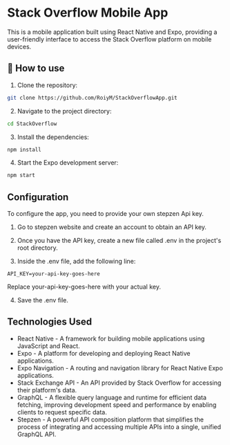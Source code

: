 # Stack Overflow Mobile App

This is a mobile application built using React Native and Expo, providing a user-friendly interface to access the Stack Overflow platform on mobile devices.

## 🚀 How to use

1. Clone the repository:

```sh
git clone https://github.com/RoiyM/StackOverflowApp.git
```

2. Navigate to the project directory:

```sh
cd StackOverflow
```

3. Install the dependencies:

```sh
npm install
```

4. Start the Expo development server:

```sh
npm start
```

## Configuration

To configure the app, you need to provide your own stepzen Api key.

1. Go to stepzen website and create an account to obtain an API key.

2. Once you have the API key, create a new file called .env in the project's root directory.

3. Inside the .env file, add the following line:

```env
API_KEY=your-api-key-goes-here
```

Replace your-api-key-goes-here with your actual key.

4. Save the .env file.

## Technologies Used

- React Native - A framework for building mobile applications using JavaScript and React.
- Expo - A platform for developing and deploying React Native applications.
- Expo Navigation - A routing and navigation library for React Native Expo applications.
- Stack Exchange API - An API provided by Stack Overflow for accessing their platform's data.
- GraphQL - A flexible query language and runtime for efficient data fetching, improving development speed and performance by enabling clients to request specific data.
- Stepzen - A powerful API composition platform that simplifies the process of integrating and accessing multiple APIs into a single, unified GraphQL API.
